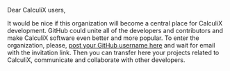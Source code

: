 Dear CalculiX users,

It would be nice if this organization will become a central place for CalculiX development. GitHub could unite all of the developers and contributors and make CalculiX software even better and more popular. To enter the organization, please, [post your GitHub username here](https://calculix.discourse.group/t/calculix-source-code-repository/84/2?u=imirzov) and wait for email with the invitation link. Then you can transfer here your projects related to CalculiX, communicate and collaborate with other developers.

<!--

**Here are some ideas to get you started:**

🙋‍♀️ A short introduction - what is your organization all about?
🌈 Contribution guidelines - how can the community get involved?
👩‍💻 Useful resources - where can the community find your docs? Is there anything else the community should know?
🍿 Fun facts - what does your team eat for breakfast?
🧙 Remember, you can do mighty things with the power of [Markdown](https://docs.github.com/github/writing-on-github/getting-started-with-writing-and-formatting-on-github/basic-writing-and-formatting-syntax)
-->
